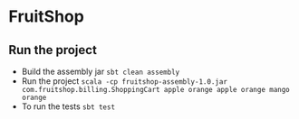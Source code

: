 # FruitShop

## Run the project

- Build the assembly jar
```sbt clean assembly```
- Run the project
```scala -cp fruitshop-assembly-1.0.jar com.fruitshop.billing.ShoppingCart apple orange apple orange mango orange```
- To run the tests
```sbt test```
